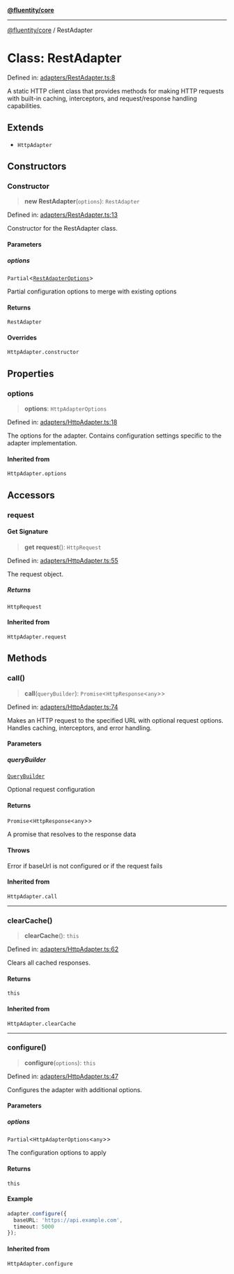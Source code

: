 [**@fluentity/core**](../README.md)

***

[@fluentity/core](../globals.md) / RestAdapter

# Class: RestAdapter

Defined in: [adapters/RestAdapter.ts:8](https://github.com/cedricpierre/fluentity-core/blob/890b18f12c04921c985524e17358279715ef4698/src/adapters/RestAdapter.ts#L8)

A static HTTP client class that provides methods for making HTTP requests with built-in caching,
interceptors, and request/response handling capabilities.

## Extends

- `HttpAdapter`

## Constructors

### Constructor

> **new RestAdapter**(`options`): `RestAdapter`

Defined in: [adapters/RestAdapter.ts:13](https://github.com/cedricpierre/fluentity-core/blob/890b18f12c04921c985524e17358279715ef4698/src/adapters/RestAdapter.ts#L13)

Constructor for the RestAdapter class.

#### Parameters

##### options

`Partial`\<[`RestAdapterOptions`](../type-aliases/RestAdapterOptions.md)\>

Partial configuration options to merge with existing options

#### Returns

`RestAdapter`

#### Overrides

`HttpAdapter.constructor`

## Properties

### options

> **options**: `HttpAdapterOptions`

Defined in: [adapters/HttpAdapter.ts:18](https://github.com/cedricpierre/fluentity-core/blob/890b18f12c04921c985524e17358279715ef4698/src/adapters/HttpAdapter.ts#L18)

The options for the adapter.
Contains configuration settings specific to the adapter implementation.

#### Inherited from

`HttpAdapter.options`

## Accessors

### request

#### Get Signature

> **get** **request**(): `HttpRequest`

Defined in: [adapters/HttpAdapter.ts:55](https://github.com/cedricpierre/fluentity-core/blob/890b18f12c04921c985524e17358279715ef4698/src/adapters/HttpAdapter.ts#L55)

The request object.

##### Returns

`HttpRequest`

#### Inherited from

`HttpAdapter.request`

## Methods

### call()

> **call**(`queryBuilder`): `Promise`\<`HttpResponse`\<`any`\>\>

Defined in: [adapters/HttpAdapter.ts:74](https://github.com/cedricpierre/fluentity-core/blob/890b18f12c04921c985524e17358279715ef4698/src/adapters/HttpAdapter.ts#L74)

Makes an HTTP request to the specified URL with optional request options.
Handles caching, interceptors, and error handling.

#### Parameters

##### queryBuilder

[`QueryBuilder`](QueryBuilder.md)

Optional request configuration

#### Returns

`Promise`\<`HttpResponse`\<`any`\>\>

A promise that resolves to the response data

#### Throws

Error if baseUrl is not configured or if the request fails

#### Inherited from

`HttpAdapter.call`

***

### clearCache()

> **clearCache**(): `this`

Defined in: [adapters/HttpAdapter.ts:62](https://github.com/cedricpierre/fluentity-core/blob/890b18f12c04921c985524e17358279715ef4698/src/adapters/HttpAdapter.ts#L62)

Clears all cached responses.

#### Returns

`this`

#### Inherited from

`HttpAdapter.clearCache`

***

### configure()

> **configure**(`options`): `this`

Defined in: [adapters/HttpAdapter.ts:47](https://github.com/cedricpierre/fluentity-core/blob/890b18f12c04921c985524e17358279715ef4698/src/adapters/HttpAdapter.ts#L47)

Configures the adapter with additional options.

#### Parameters

##### options

`Partial`\<`HttpAdapterOptions`\<`any`\>\>

The configuration options to apply

#### Returns

`this`

#### Example

```typescript
adapter.configure({
  baseURL: 'https://api.example.com',
  timeout: 5000
});
```

#### Inherited from

`HttpAdapter.configure`
